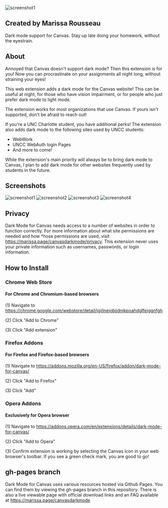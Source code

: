 ![screenshot1](https://marissa.page/canvasdarkmode/banner.png)
## Created by Marissa Rousseau
Dark mode support for Canvas. Stay up late doing your homework, without the eyestrain.
## About
Annoyed that Canvas doesn't support dark mode? Then this extension is for you! Now you can procrastinate on your assignments all night long, without straining your eyes!

This web extension adds a dark mode for the Canvas website! This can be useful at night, for those who have vision impairment, or for people who just prefer dark mode to light mode.  

The extension works for most organizations that use Canvas. If yours isn't supported, don't be afraid to reach out!

If you're a UNC Charlotte student, you have additional perks! The extension also adds dark mode to the following sites used by UNCC students:
* WebWork
* UNCC WebAuth login Pages
* And more to come!

While the extension's main priority will always be to bring dark mode to Canvas, I plan to add dark mode for other websites frequently used by students in the future.  

## Screenshots
![screenshot1](https://marissa.page/canvasdarkmode/screenshot1.png)
![screenshot2](https://marissa.page/canvasdarkmode/screenshot2.png)
![screenshot3](https://marissa.page/canvasdarkmode/screenshot3.png)
![screenshot4](https://marissa.page/canvasdarkmode/screenshot4.png)

## Privacy
Dark Mode for Canvas needs access to a number of websites in order to function correctly.  For more information about what site permissions are needed and how †hose permissions are used, visit https://marissa.page/canvasdarkmode/privacy. This extension never uses your private information such as usernames, passwords, or login information.  

## How to Install
### Chrome Web Store
#### For Chrome and Chromium-based browsers
(1) Navigate to https://chrome.google.com/webstore/detail/jgiilnejobjjdnjkpoahdglfejggnfgh

(2) Click "Add to Chrome"

(3) Click "Add extension"

### Firefox Addons
#### For Firefox and Firefox-based browsers
(1) Navigate to https://addons.mozilla.org/en-US/firefox/addon/dark-mode-for-canvas/

(2) Click "Add to Firefox"

(3) Click "Add"

### Opera Addons
#### Exclusively for Opera browser
(1) Navigate to https://addons.opera.com/en/extensions/details/dark-mode-for-canvas/

(2) Click "Add to Opera"

(3) Confirm extension is working by selecting the Canvas icon in your web browser's toolbar. If you see a green check mark, you are good to go!

## gh-pages branch
Dark Mode for Canvas uses various resources hosted via Github Pages.  You can find them by viewing the gh-pages branch in this repository. There is also a live viewable page with official download links and an FAQ available at https://marissa.page/canvasdarkmode
